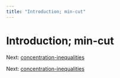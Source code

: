 ```yaml
---
title: "Introduction; min-cut"
---
```


# Introduction; min-cut

Next: [concentration-inequalities](concentration-inequalities.md)

Next: [concentration-inequalities](concentration-inequalities.md)
